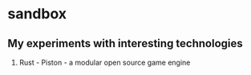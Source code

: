 sandbox
===================

My experiments with interesting technologies
-------------
1. Rust - Piston - a modular open source game engine 
